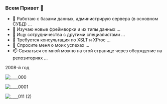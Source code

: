 ### Всем Привет 👋


- 🔭 Работаю с базами данных, администрирую сервера (в основном СУБД) ...
- 🌱 Изучаю новые фреймворки и их типы данных ...
- 👯 Ищу сотрудничества с другими специалистами ...
- 🤔 Требуется консультация по XSLT и XProc ...
- 💬 Спросите меня о моих успехах ...
- 📫 Связаться со мной можно на этой странице через обсуждение на репозиториях ...
<!--
**tsv19su/tsv19su** is a ✨ _special_ ✨ repository because its `README.md` (this file) appears on your GitHub profile.
Here are some ideas to get you started:

- 😄 Pronouns: ...
- ⚡ Fun fact: ...
-->

2008-й год

![____000](https://user-images.githubusercontent.com/37275122/200167546-e5419f9f-f0bb-4b4b-b42c-01096e4a7461.jpg)

![____0001](https://user-images.githubusercontent.com/37275122/200167559-2385b017-a504-45a0-b141-0847d7c5e7d6.jpg)

![____011 (2)](https://user-images.githubusercontent.com/37275122/200167575-d8b6771d-55a7-4f7e-b57c-2056f381ca54.jpg)
